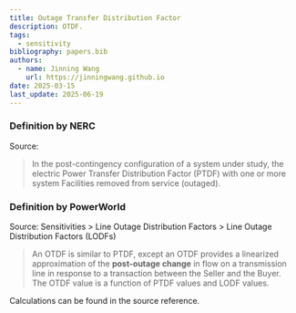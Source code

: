 ```yaml
---
title: Outage Transfer Distribution Factor
description: OTDF.
tags:
  - sensitivity
bibliography: papers.bib
authors:
  - name: Jinning Wang
    url: https://jinningwang.github.io
date: 2025-03-15
last_update: 2025-06-19
---
```


### Definition by NERC

Source: <d-cite key="nerc2024glossary"></d-cite>

> In the post-contingency configuration of a system under study, the electric Power Transfer Distribution Factor (PTDF) with one or more system Facilities removed from service (outaged).

### Definition by PowerWorld

Source: <d-cite key="powerworld2025manual"></d-cite> Sensitivities > Line Outage Distribution Factors > Line Outage Distribution Factors (LODFs)

> An OTDF is similar to PTDF, except an OTDF provides a linearized approximation of the **post-outage change** in flow on a transmission line in response to a transaction between the Seller and the Buyer. The OTDF value is a function of PTDF values and LODF values.

Calculations can be found in the source reference.

